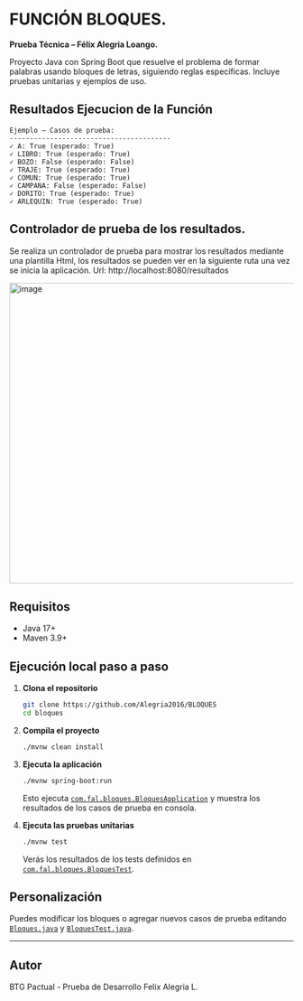# FUNCIÓN BLOQUES.
**Prueba Técnica – Félix Alegria Loango.** 

Proyecto Java con Spring Boot que resuelve el problema de formar palabras usando bloques de letras, siguiendo reglas específicas. Incluye pruebas unitarias y ejemplos de uso.


## Resultados Ejecucion de la Función

```
Ejemplo – Casos de prueba:
----------------------------------------
✓ A: True (esperado: True)
✓ LIBRO: True (esperado: True)
✓ BOZO: False (esperado: False)
✓ TRAJE: True (esperado: True)
✓ COMUN: True (esperado: True)
✓ CAMPANA: False (esperado: False)
✓ DORITO: True (esperado: True)
✓ ARLEQUIN: True (esperado: True)

```

## Controlador de prueba de los resultados.
Se realiza un controlador de prueba para mostrar los resultados mediante una plantilla Html, los resultados se pueden ver en la siguiente ruta una vez se inicia la aplicación.
Url: http://localhost:8080/resultados

<img width="779" height="532" alt="image" src="https://github.com/user-attachments/assets/fb87181b-0b13-4c7b-8e90-fe9d88edf7b6" />



## Requisitos

- Java 17+
- Maven 3.9+

## Ejecución local paso a paso

1. **Clona el repositorio**
   ```sh
   git clone https://github.com/Alegria2016/BLOQUES
   cd bloques
   ```

2. **Compila el proyecto**
   ```sh
   ./mvnw clean install
   ```

3. **Ejecuta la aplicación**
   ```sh
   ./mvnw spring-boot:run
   ```
   Esto ejecuta [`com.fal.bloques.BloquesApplication`](src/main/java/com/fal/bloques/BloquesApplication.java) y muestra los resultados de los casos de prueba en consola.

4. **Ejecuta las pruebas unitarias**
   ```sh
   ./mvnw test
   ```
   Verás los resultados de los tests definidos en [`com.fal.bloques.BloquesTest`](src/test/java/com/fal/bloques/BloquesTest.java).

## Personalización

Puedes modificar los bloques o agregar nuevos casos de prueba editando [`Bloques.java`](src/main/java/com/fal/bloques/Bloques.java) y [`BloquesTest.java`](src/test/java/com/fal/bloques/BloquesTest.java).



---

## Autor

BTG Pactual - Prueba de Desarrollo Felix Alegria L.
